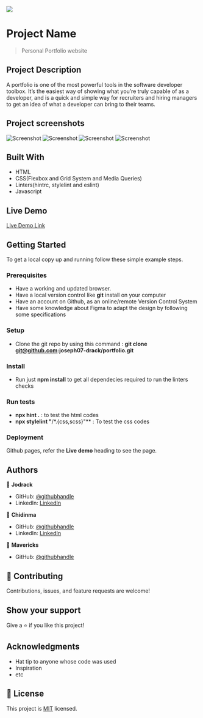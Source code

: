 ![](https://img.shields.io/badge/Microverse-blueviolet)

# Project Name

> Personal Portfolio website

## Project Description

A portfolio is one of the most powerful tools in the software developer toolbox.
It’s the easiest way of showing what you’re truly capable of as a developer, and is a quick and simple way for recruiters and hiring managers to get an idea of what a developer can bring to their teams.

## Project screenshots

![Screenshot](/images/screenshot-1.png 'Portofolio Mobile view')
![Screenshot](/images/screenshot-2.png 'Portofolio Mobile view works and about me sections')
![Screenshot](/images/screenshot-3.png 'Portofolio Mobile view works and contact form section')
![Screenshot](/images/screenshot-4.png 'Portofolio Mobile menu')

## Built With

- HTML
- CSS(Flexbox and Grid System and Media Queries)
- Linters(hintrc, stylelint and eslint)
- Javascript

## Live Demo

[Live Demo Link](https://joseph07-drack.github.io/portfolio/)

## Getting Started

To get a local copy up and running follow these simple example steps.

### Prerequisites

- Have a working and updated browser.
- Have a local version control like **git** install on your computer
- Have an account on Github, as an online/remote Version Control System
- Have some knowledge about Figma to adapt the design by following some specifications

### Setup

- Clone the git repo by using this command : **git clone git@github.com:joseph07-drack/portfolio.git**

### Install

- Run just **npm install** to get all dependecies required to run the linters checks

### Run tests

- **npx hint .** : to test the html codes
- **npx stylelint "**/\*.{css,scss}"\*\* : To test the css codes

### Deployment

Github pages, refer the **Live demo** heading to see the page.

## Authors

👤 **Jodrack**

- GitHub: [@githubhandle](https://github.com/joseph07-drack)
- LinkedIn: [LinkedIn](https://www.linkedin.com/in/joseph-buingo-ab2682225/)

👤 **Chidinma**

- GitHub: [@githubhandle](https://github.com/Dinma-Faith/)
- LinkedIn: [LinkedIn](https://linkedin.com/in/chidinma-faith)

👤 **Mavericks**

- GitHub: [@githubhandle](https://github.com/mavericks-db)

## 🤝 Contributing

Contributions, issues, and feature requests are welcome!

## Show your support

Give a ⭐️ if you like this project!

## Acknowledgments

- Hat tip to anyone whose code was used
- Inspiration
- etc

## 📝 License

This project is [MIT](./MIT.md) licensed.
